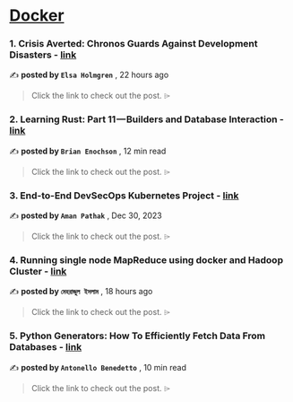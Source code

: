 
<h1><a href=https://medium.com/tag/docker/recommended target="_blank" rel="noopener noreferrer">Docker</a></h1>
<h3>1. Crisis Averted: Chronos Guards Against Development Disasters - <a href=https://medium.com/@holmgren.e/crisis-averted-chronos-guards-against-development-disasters-8f3653f3c136?source=tag_recommended_feed---------0-84----------docker----------dd21b050_3a6b_4f97_8baf_a8920335c29f------- target="_blank" rel="noopener noreferrer">link</a></h3>

✍️ **posted by `Elsa Holmgren`** <date> , 22 hours ago</date>

<blockquote>Click the link to check out the post. ⌲</blockquote>

<h3>2. Learning Rust: Part 11 — Builders and Database Interaction - <a href=https://medium.com/gitconnected/learning-rust-part-11-builders-and-database-interaction-2c1f3207b6a2?source=tag_recommended_feed---------1-107----------docker----------dd21b050_3a6b_4f97_8baf_a8920335c29f------- target="_blank" rel="noopener noreferrer">link</a></h3>

✍️ **posted by `Brian Enochson`** <date> , 12 min read</date>

<blockquote>Click the link to check out the post. ⌲</blockquote>

<h3>3. End-to-End DevSecOps Kubernetes Project - <a href=https://medium.com/devops-dev/end-to-end-devsecops-kubernetes-project-4259f90722ef?source=tag_recommended_feed---------2-85----------docker----------dd21b050_3a6b_4f97_8baf_a8920335c29f------- target="_blank" rel="noopener noreferrer">link</a></h3>

✍️ **posted by `Aman Pathak`** <date> , Dec 30, 2023</date>

<blockquote>Click the link to check out the post. ⌲</blockquote>

<h3>4. Running single node MapReduce using docker and Hadoop Cluster - <a href=https://medium.com/@genius_meringue_gnat_79/running-single-node-mapreduce-using-docker-and-hadoop-cluster-41f5ec5b7650?source=tag_recommended_feed---------3-84----------docker----------dd21b050_3a6b_4f97_8baf_a8920335c29f------- target="_blank" rel="noopener noreferrer">link</a></h3>

✍️ **posted by `মেহরাজুল ইসলাম`** <date> , 18 hours ago</date>

<blockquote>Click the link to check out the post. ⌲</blockquote>

<h3>5. Python Generators: How To Efficiently Fetch Data From Databases - <a href=https://medium.com/gitconnected/python-generators-how-to-efficiently-fetch-data-from-databases-25f1947f56c0?source=tag_recommended_feed---------4-107----------docker----------dd21b050_3a6b_4f97_8baf_a8920335c29f------- target="_blank" rel="noopener noreferrer">link</a></h3>

✍️ **posted by `Antonello Benedetto`** <date> , 10 min read</date>

<blockquote>Click the link to check out the post. ⌲</blockquote>

